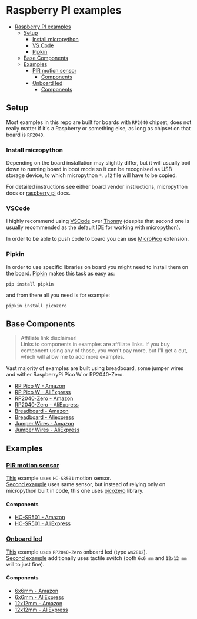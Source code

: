 # Raspberry PI examples

- [Raspberry PI examples](#raspberry-pi-examples)
  - [Setup](#setup)
    - [Install micropython](#install-micropython)
    - [VS Code](#vs-code)
    - [Pipkin](#pipkin)
  - [Base Components](#base-components)
  - [Examples](#examples)
    - [PIR motion sensor](#pir-motion-sensor)
      - [Components](#components)
    - [Onboard led](#onboard-led)
      - [Components](#components-1)

## Setup

Most examples in this repo are built for boards with `RP2040` chipset, does not really matter if it's a Raspberry or something else, as long as chipset on that board is `RP2040`.

### Install micropython

Depending on the board installation may slightly differ, but it will usually boil down to running board in boot mode so it can be recognised as USB storage device, to which micropython `*.uf2` file will have to be copied.  

For detailed instructions see either board vendor instructions, micropython docs or [raspberry pi](https://www.raspberrypi.com/documentation/microcontrollers/micropython.html) docs.

### VSCode

I highly recommend using [VSCode](https://code.visualstudio.com/) over [Thonny](https://thonny.org/) (despite that second one is usually recommended as the default IDE for working with micropython).

In order to be able to push code to board you can use [MicroPico](https://marketplace.visualstudio.com/items?itemName=paulober.pico-w-go) extension.

### Pipkin

In order to use specific libraries on board you might need to install them on the board.
[Pipkin](https://pypi.org/project/pipkin/) makes this task as easy as:

```shell
pip install pipkin
```

and from there all you need is for example:

```shell
pipkin install picozero
```

## Base Components

> Affiliate link disclaimer!  
> Links to components in examples are affiliate links. If you buy component using any of those, you won't pay more, but I'll get a cut, which will allow me to add more examples.

Vast majority of examples are built using breadboard, some jumper wires and wither RaspberryPi Pico W or RP2040-Zero.

- [RP Pico W - Amazon](https://amzn.to/47xPdUn)
- [RP Pico W - AliExpress](https://s.click.aliexpress.com/e/_DdLnsb9)
- [RP2040-Zero - Amazon](https://amzn.to/3T4GuEL)
- [RP2040-Zero - AliExpress](https://s.click.aliexpress.com/e/_DFgT0A3)
- [Breadboard - Amazon](https://amzn.to/3T40MOB)
- [Breadboard - Aliexpress](https://s.click.aliexpress.com/e/_DdgjI0R)
- [Jumper Wires - Amazon](https://amzn.to/3uEfdPm)
- [Jumper Wires - AliExpress](https://s.click.aliexpress.com/e/_DmMPHxt)

## Examples

### [PIR motion sensor](./motion_sensor/)

[This](./motion_sensor/machine.py) example uses `HC-SR501` motion sensor.  
[Second example](./motion_sensor/picozero.py) uses same sensor, but instead of relying only on micropython built in code, this one uses [picozero](https://picozero.readthedocs.io/en/latest/api.html) library.

#### Components

- [HC-SR501 - Amazon](https://amzn.to/49VN6LF)
- [HC-SR501 - AliExpress](https://s.click.aliexpress.com/e/_DdMvH6X)

### [Onboard led](./onboard_led/)

[This](./onboard_led/main.py) example uses `RP2040-Zero` onboard led (type `ws2812`).  
[Second example](./onboard_led/with_button.py) additionally uses tactile switch (both `6x6 mm` and `12x12 mm` will to just fine).

#### Components

- [6x6mm - Amazon](https://amzn.to/40ZcyM2)
- [6x6mm - AliExpress](https://s.click.aliexpress.com/e/_DDdD25t)
- [12x12mm - Amazon](https://amzn.to/3uBck1R)
- [12x12mm - AliExpress](https://s.click.aliexpress.com/e/_DBB46B5)